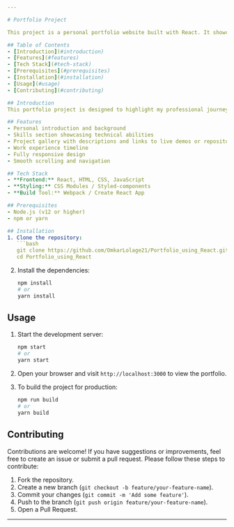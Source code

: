 ```yaml
---

# Portfolio Project

This project is a personal portfolio website built with React. It showcases my skills, projects, and experiences in a professional and visually appealing manner.

## Table of Contents
- [Introduction](#introduction)
- [Features](#features)
- [Tech Stack](#tech-stack)
- [Prerequisites](#prerequisites)
- [Installation](#installation)
- [Usage](#usage)
- [Contributing](#contributing)

## Introduction
This portfolio project is designed to highlight my professional journey, skills, and projects. It includes sections for an introduction, skills, projects, work experience, and contact information. The site is fully responsive and offers a seamless user experience across different devices.

## Features
- Personal introduction and background
- Skills section showcasing technical abilities
- Project gallery with descriptions and links to live demos or repositories
- Work experience timeline
- Fully responsive design
- Smooth scrolling and navigation

## Tech Stack
- **Frontend:** React, HTML, CSS, JavaScript
- **Styling:** CSS Modules / Styled-components
- **Build Tool:** Webpack / Create React App

## Prerequisites
- Node.js (v12 or higher)
- npm or yarn

## Installation
1. Clone the repository:
   ```bash
   git clone https://github.com/OmkarLolage21/Portfolio_using_React.git
   cd Portfolio_using_React
   ```

2. Install the dependencies:
   ```bash
   npm install
   # or
   yarn install
   ```

## Usage
1. Start the development server:
   ```bash
   npm start
   # or
   yarn start
   ```

2. Open your browser and visit `http://localhost:3000` to view the portfolio.

3. To build the project for production:
   ```bash
   npm run build
   # or
   yarn build
   ```
   
## Contributing
Contributions are welcome! If you have suggestions or improvements, feel free to create an issue or submit a pull request. Please follow these steps to contribute:
1. Fork the repository.
2. Create a new branch (`git checkout -b feature/your-feature-name`).
3. Commit your changes (`git commit -m 'Add some feature'`).
4. Push to the branch (`git push origin feature/your-feature-name`).
5. Open a Pull Request.
---
```

